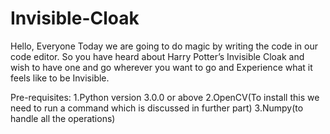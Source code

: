 # Invisible-Cloak
Hello, Everyone Today we are going to do magic by writing the code in our code editor. So you have heard about Harry Potter’s Invisible Cloak and wish to have one and go wherever you want to go and Experience what it feels like to be Invisible.

Pre-requisites: 1.Python version 3.0.0 or above
2.OpenCV(To install this we need to run a command which is discussed in further part)
3.Numpy(to handle all the operations)
